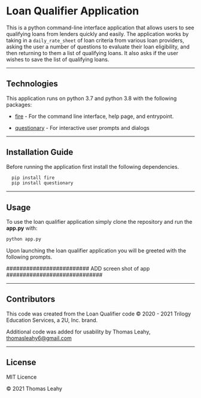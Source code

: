 # Loan Qualifier Application

This is a python command-line interface application that allows users to see qualifying loans from lenders quickly and easily. The application works by taking in a `daily_rate_sheet` of loan criteria from various loan providers, asking the user a number of questions to evaluate their loan eligibility, and then returning to them a list of qualifying loans. It also asks if the user wishes to save the list of qualifying loans.

---

## Technologies

This application runs on python 3.7 and python 3.8 with the following packages:

* [fire](https://github.com/google/python-fire) - For the command line interface, help page, and entrypoint.

* [questionary](https://github.com/tmbo/questionary) - For interactive user prompts and dialogs

---

## Installation Guide

Before running the application first install the following dependencies.

```python
  pip install fire
  pip install questionary
```

---

## Usage

To use the loan qualifier application simply clone the repository and run the **app.py** with:

```python
python app.py
```

Upon launching the loan qualifier application you will be greeted with the following prompts.

#########################  ADD screen shot of app #############################


---

## Contributors

This code was created from the Loan Qualifier code © 2020 - 2021 Trilogy Education Services, a 2U, Inc. brand. 

Additional code was added for usability by Thomas Leahy, thomasleahy6@gmail.com

---

## License

MIT Licence

© 2021 Thomas Leahy